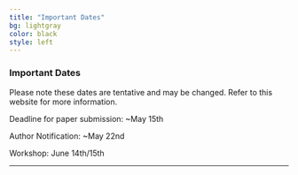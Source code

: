 ```yaml
---
title: "Important Dates"
bg: lightgray
color: black
style: left
---
```


### Important Dates

Please note these dates are tentative and may be changed.
Refer to this website for more information.

Deadline for paper submission: ~May 15th

Author Notification: ~May 22nd

Workshop: June 14th/15th

* * *
